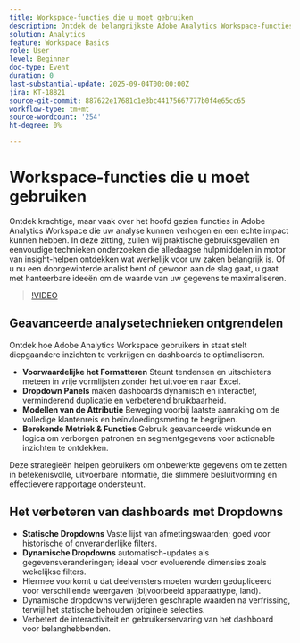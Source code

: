 ```yaml
---
title: Workspace-functies die u moet gebruiken
description: Ontdek de belangrijkste Adobe Analytics Workspace-functies (voorwaardelijke opmaak, dropdowns, attributiemodellen en berekende maatstaven) om diepgaande inzichten aan het licht te brengen.
solution: Analytics
feature: Workspace Basics
role: User
level: Beginner
doc-type: Event
duration: 0
last-substantial-update: 2025-09-04T00:00:00Z
jira: KT-18821
source-git-commit: 887622e17681c1e3bc44175667777b0f4e65cc65
workflow-type: tm+mt
source-wordcount: '254'
ht-degree: 0%

---
```



# Workspace-functies die u moet gebruiken

Ontdek krachtige, maar vaak over het hoofd gezien functies in Adobe Analytics Workspace die uw analyse kunnen verhogen en een echte impact kunnen hebben. In deze zitting, zullen wij praktische gebruiksgevallen en eenvoudige technieken onderzoeken die alledaagse hulpmiddelen in motor van insight-helpen ontdekken wat werkelijk voor uw zaken belangrijk is. Of u nu een doorgewinterde analist bent of gewoon aan de slag gaat, u gaat met hanteerbare ideeën om de waarde van uw gegevens te maximaliseren.

>[!VIDEO](https://video.tv.adobe.com/v/3471257/?learn=on&enablevpops&captions=dut)

## Geavanceerde analysetechnieken ontgrendelen

Ontdek hoe Adobe Analytics Workspace gebruikers in staat stelt diepgaandere inzichten te verkrijgen en dashboards te optimaliseren.

* **Voorwaardelijke het Formatteren** Steunt tendensen en uitschieters meteen in vrije vormlijsten zonder het uitvoeren naar Excel.
* **Dropdown Panels** maken dashboards dynamisch en interactief, verminderend duplicatie en verbeterend bruikbaarheid.
* **Modellen van de Attributie** Beweging voorbij laatste aanraking om de volledige klantenreis en beïnvloedingsmeting te begrijpen.
* **Berekende Metriek &amp; Functies** Gebruik geavanceerde wiskunde en logica om verborgen patronen en segmentgegevens voor actionable inzichten te ontdekken.

Deze strategieën helpen gebruikers om onbewerkte gegevens om te zetten in betekenisvolle, uitvoerbare informatie, die slimmere besluitvorming en effectievere rapportage ondersteunt.

## Het verbeteren van dashboards met Dropdowns

* **Statische Dropdowns** Vaste lijst van afmetingswaarden; goed voor historische of onveranderlijke filters.
* **Dynamische Dropdowns** automatisch-updates als gegevensveranderingen; ideaal voor evoluerende dimensies zoals wekelijkse filters.
* Hiermee voorkomt u dat deelvensters moeten worden gedupliceerd voor verschillende weergaven (bijvoorbeeld apparaattype, land).
* Dynamische dropdowns verwijderen geschrapte waarden na verfrissing, terwijl het statische behouden originele selecties.
* Verbetert de interactiviteit en gebruikerservaring van het dashboard voor belanghebbenden.

